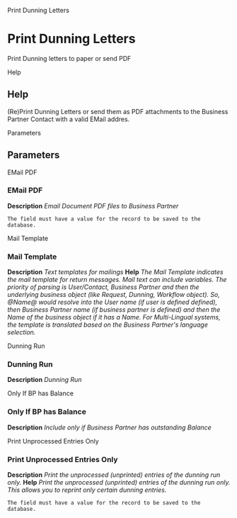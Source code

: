 
Print Dunning Letters
# Print Dunning Letters


Print Dunning letters to paper or send PDF

Help
## Help

(Re)Print Dunning Letters or send them as PDF attachments to the Business Partner Contact with a valid EMail addres.


Parameters
## Parameters


EMail PDF
### EMail PDF

**Description**
 *Email Document PDF files to Business Partner*

```
The field must have a value for the record to be saved to the database.
```
Mail Template
### Mail Template

**Description**
 *Text templates for mailings*
**Help**
 *The Mail Template indicates the mail template for return messages. Mail text can include variables.  The priority of parsing is User/Contact, Business Partner and then the underlying business object (like Request, Dunning, Workflow object).
So, @Name@ would resolve into the User name (if user is defined defined), then Business Partner name (if business partner is defined) and then the Name of the business object if it has a Name.
For Multi-Lingual systems, the template is translated based on the Business Partner's language selection.*

Dunning Run
### Dunning Run

**Description**
 *Dunning Run*

Only If BP has Balance
### Only If BP has Balance

**Description**
 *Include only if Business Partner has outstanding Balance*

Print Unprocessed Entries Only
### Print Unprocessed Entries Only

**Description**
 *Print the unprocessed (unprinted) entries of the dunning run only.*
**Help**
 *Print the unprocessed (unprinted) entries of the dunning run only. This allows you to reprint only certain dunning entries.*

```
The field must have a value for the record to be saved to the database.
```